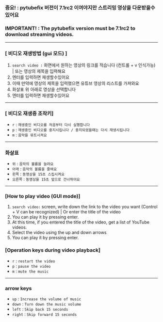 ### 중요! : pytubefix 버전이 7.1rc2 이여야지만 스트리밍 영상을 다운받을수있어요
### IMPORTANT! : The pytubefix version must be 7.1rc2 to download streaming videos.
---
### [ 비디오 재생방법 (gui 모드) ]
  1. `search video :` 화면에서 원하는 영상의 링크를 적습니다 (컨트롤 + v 인식가능) | 또는 영상의 제목을 입력해요
  2. 엔터를 입력하면 재생할수있어요
  3. 이때 만약에 영상의 제목을 입력했으면 유튜브 영상의 리스트를 가져와요
  4. 화살표 위 아래로 영상을 선택합니다
  5. 엔터를 입력하면 재생할수있어요
---
### [ 비디오 재생중 조작키]
- `r` : `재생중인 비디오를 처음부터 다시 실행합니다`
- `p` : `재생중인 비디오를 중지시킵니다 / 중지되었을때는 다시 재생시킵니다`
- `m` : `음악을 뮤트시켜요`
---
### 화살표
- `위` : `음악의 볼륨을 늘려요`
- `아래` : `음악의 볼륨을 줄여요`
- `왼쪽` : `동영상을 15초 스킵시켜요`
- `오른쪽` : `동영상을 15초 앞으로 건너뛰어요`

---

### [How to play video (GUI mode)]
  1. `search video:` screen, write down the link to the video you want (Control + V can be recognized) | Or enter the title of the video
  2. You can play it by pressing enter.
  3. At this time, if you entered the title of the video, get a list of YouTube videos.
  4. Select the video using the up and down arrows
  5. You can play it by pressing enter.
### [Operation keys during video playback]
- `r` : `restart the video`
- `p` : `pause the video`
- `m` : `mute the music`

---
### arrow keys
- `up` : `Increase the volume of music`
- `down` : `Turn down the music volume`
- `left` : `Skip back 15 seconds`
- `right` : `Skip forward 15 seconds`